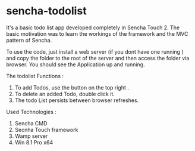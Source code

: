 sencha-todolist
===============

It's a basic todo list app developed completely in Sencha Touch 2. The basic motivation was to learn the workings of the framework and the MVC pattern of Sencha.

To use the code, just install a web server (if you dont have one running ) and copy the folder to the root of the server and then access the folder via browser. You should see the Application up and running.

The todolist Functions :

1. To add Todos, use the button on the top right . 
2. To delete an added Todo, double click it.
3. The todo List persists between browser refreshes.

Used Technologies :
1. Sencha CMD 
2. Secnha Touch framework
3. Wamp server
4. Win 8.1 Pro x64 
